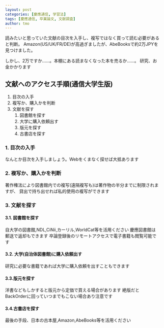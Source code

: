 ```yaml
---
layout: post
categories: [慶應通信, 学習法]
tags: [慶應通信, 卒業論文, 文献調査]
author: tmo
---
```

読みたいと思っていた文献の目次を入手し、複写ではなく買って読む必要があると判断。
Amazon(US/UK/FR/DE)が高過ぎましたが、AbeBooksで約2万JPYを見つけました。

しかし、2万ですか……。本棚にある読まなくなった本を売るか……。
研究、お金かかります

## 文献へのアクセス手順(通信大学生版)
1. 目次の入手
2. 複写か、購入かを判断
3. 文献を探す
   1. 図書館を探す
   2. 大学に購入依頼出す
   3. 版元を探す
   4. 古書店を探す

### 1. 目次の入手
なんとか目次を入手しましょう。Webをくまなく探せば大抵あります

### 2. 複写か、購入かを判断
著作権法により図書館内での複写(遠隔複写も)は著作物の半分までに制限されますが、
貸出で持ち出せれば私的使用の複写ができます

### 3. 文献を探す
#### 3.1. 図書館を探す
自大学の図書館,NDL,CiNii,カーリル,WorldCat等を活用ください
慶應図書館は郵送で返却もできます
卒論登録後のリモートアクセスで電子書籍も閲覧可能です

#### 3.2. 大学(自治体図書館)に購入依頼出す
研究に必要な書籍であれば大学に購入依頼を出すこともできます

#### 3.3.版元を探す
洋書などもしかすると版元から定価で買える場合があります
絶版だとBackOrderに回っていつまでもこない場合あり注意です

#### 3.4.古書店を探す
最後の手段、日本の古本屋,Amazon,AbeBooks等を活用ください
